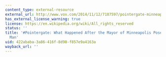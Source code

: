 ```yaml
---
content_type: external-resource
external_url: http://www.vox.com/2014/11/12/7187597/pointergate-minneapolis-mayor
has_external_license_warning: true
license: https://en.wikipedia.org/wiki/All_rights_reserved
status: ''
title: '#Pointergate: What Happened After the Mayor of Minneapolis Posed with a Black
  Man'
uid: 422ababa-3a86-416f-8d98-f857e9a4163a
wayback_url: ''
---
```

